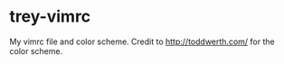 trey-vimrc
==========

My vimrc file and color scheme. Credit to http://toddwerth.com/ for the color scheme.
